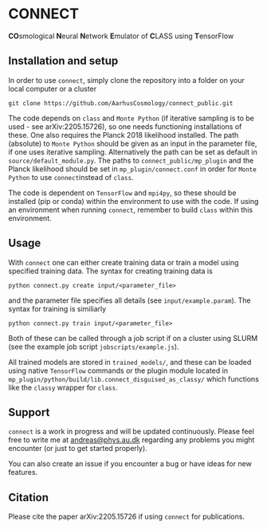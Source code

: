 # CONNECT
**CO**smological **N**eural **N**etwork **E**mulator of **C**LASS using **T**ensorFlow

## Installation and setup
In order to use ```connect```, simply clone the repository into a folder on your local computer or a cluster
```
git clone https://github.com/AarhusCosmology/connect_public.git
```
The code depends on ```class``` and ```Monte Python``` (if iterative sampling is to be used - see arXiv:2205.15726), so one needs functioning installations of these. One also requires the Planck 2018 likelihood installed. The path (absolute) to ```Monte Python``` should be given as an input in the parameter file, if one uses iterative sampling. Alternatively the path can be set as default in ```source/default_module.py```. The paths to ```connect_public/mp_plugin``` and the Planck likelihood should be set in ```mp_plugin/connect.conf``` in order for ```Monte Python``` to use ```connect```instead of ```class```. 

The code is dependent on ```TensorFlow``` and ```mpi4py```, so these should be installed (pip or conda) within the environment to use with the code. If using an environment when running ```connect```, remember to build ```class``` within this environment.

## Usage
With ```connect``` one can either create training data or train a model using specified training data. The syntax for creating training data is
```
python connect.py create input/<parameter_file>
```
and the parameter file specifies all details (see ```input/example.param```). The syntax for training is similiarly
```
python connect.py train input/<parameter_file>
```
Both of these can be called through a job script if on a cluster using SLURM (see the example job script ```jobscripts/example.js```).

All trained models are stored in ```trained_models/```, and these can be loaded using native ```TensorFlow``` commands or the plugin module located in ```mp_plugin/python/build/lib.connect_disguised_as_classy/``` which functions like the ```classy``` wrapper for ```class```.

## Support
```connect``` is a work in progress and will be updated continuously. Please feel free to write me at andreas@phys.au.dk regarding any problems you might encounter (or just to get started properly). 

You can also create an issue if you encounter a bug or have ideas for new features.

## Citation
Please cite the paper arXiv:2205.15726 if using ```connect``` for publications. 
